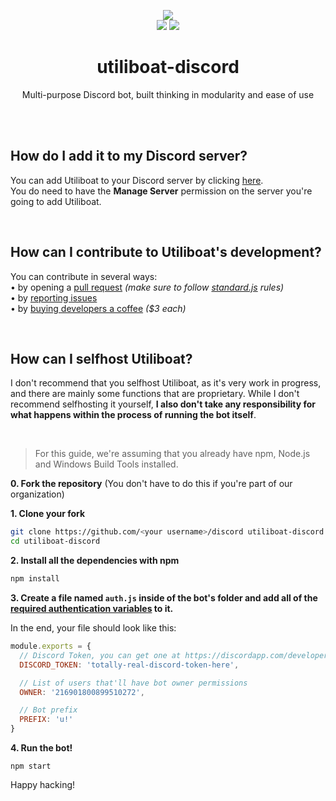 <p align="center">
  <img src="https://img.c2g.space/f/YV6tZI9W.png">
  <br>
  <a href="https://github.com/utiliboat/discord/blob/master/LICENSE"><img src="https://img.shields.io/github/license/utiliboat/discord.svg"></a>
  <a href="https://david-dm.org/utiliboat/discord"><img src="https://img.shields.io/david/utiliboat/discord.svg"></a>
</p>
<h1 align="center">utiliboat-discord</h1>
<p align="center">Multi-purpose Discord bot, built thinking in modularity and ease of use</p>
<br><br>
<h2>How do I add it to my Discord server?</h1>
<p>You can add Utiliboat to your Discord server by clicking <a href="https://discordapp.com/oauth2/authorize?client_id=490952235027529739&scope=bot&permissions=2145908991">here</a>.<br>
You do need to have the <b>Manage Server</b> permission on the server you're going to add Utiliboat.</p>
<br>
<h2>How can I contribute to Utiliboat's development?</h1>
<p>You can contribute in several ways:<br>
• by opening a <a href="https://github.com/utiliboat/discord/pulls">pull request</a> <i>(make sure to follow <a href="https://standardjs.com/">standard.js</a> rules)</i><br>
• by <a href="https://github.com/utiliboat/discord/issues">reporting issues</a><br>
• by <a href="https://ko-fi.com/pillgp">buying developers a coffee</a> <i>($3 each)</i></p>
<br>
<h2>How can I selfhost Utiliboat?</h1>
<p>I don't recommend that you selfhost Utiliboat, as it's very work in progress, and there are mainly some functions that are proprietary. 
While I don't recommend selfhosting it yourself, <b>I also don't take any responsibility for what happens within the process of running the bot itself</b>.</p>
<br>

> For this guide, we're assuming that you already have npm, Node.js and Windows Build Tools installed.

**0. Fork the repository** (You don't have to do this if you're part of our organization)


**1. Clone your fork**
```bash
git clone https://github.com/<your username>/discord utiliboat-discord
cd utiliboat-discord
```

**2. Install all the dependencies with npm**
```bash
npm install
```

**3. Create a file named `auth.js` inside of the bot's folder and add all of the [required authentication variables](https://github.com/utiliboat/discord/blob/master/auth.js.example) to it.**

In the end, your file should look like this:
```js
module.exports = {
  // Discord Token, you can get one at https://discordapp.com/developers/applications/
  DISCORD_TOKEN: 'totally-real-discord-token-here',

  // List of users that'll have bot owner permissions
  OWNER: '216901800899510272',

  // Bot prefix
  PREFIX: 'u!'
}
```

**4. Run the bot!**
```
npm start
```

Happy hacking!
